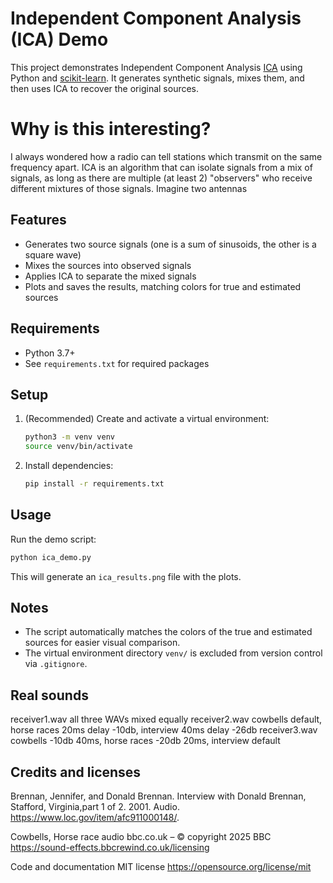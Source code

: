 # Independent Component Analysis (ICA) Demo

This project demonstrates Independent Component Analysis [ICA](https://en.wikipedia.org/wiki/Independent_component_analysis) using Python and [scikit-learn](https://scikit-learn.org/stable/). It generates synthetic signals, mixes them, and then uses ICA to recover the original sources.

# Why is this interesting?

I always wondered how a radio can tell stations which transmit on the same frequency apart. ICA is an algorithm that can isolate signals from a mix of signals, as long as there are multiple (at least 2) "observers" who receive different mixtures of those signals. Imagine two antennas 

## Features
- Generates two source signals (one is a sum of sinusoids, the other is a square wave)
- Mixes the sources into observed signals
- Applies ICA to separate the mixed signals
- Plots and saves the results, matching colors for true and estimated sources

## Requirements
- Python 3.7+
- See `requirements.txt` for required packages

## Setup
1. (Recommended) Create and activate a virtual environment:
   ```bash
   python3 -m venv venv
   source venv/bin/activate
   ```
2. Install dependencies:
   ```bash
   pip install -r requirements.txt
   ```

## Usage
Run the demo script:
```bash
python ica_demo.py
```
This will generate an `ica_results.png` file with the plots.

## Notes
- The script automatically matches the colors of the true and estimated sources for easier visual comparison.
- The virtual environment directory `venv/` is excluded from version control via `.gitignore`.

## Real sounds

receiver1.wav all three WAVs mixed equally
receiver2.wav cowbells default, horse races 20ms delay -10db, interview 40ms delay -26db
receiver3.wav cowbells -10db 40ms, horse races -20db 20ms, interview default

## Credits and licenses

Brennan, Jennifer, and Donald Brennan. Interview with Donald Brennan, Stafford, Virginia,part 1 of 2. 2001. Audio. https://www.loc.gov/item/afc911000148/.

Cowbells, Horse race audio
bbc.co.uk – © copyright 2025 BBC
https://sound-effects.bbcrewind.co.uk/licensing

Code and documentation MIT license
https://opensource.org/license/mit
